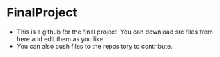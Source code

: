 # FinalProject
+ This is a github for the final project. You can download src files from here and edit them as you like
+ You can also push files to the repository to contribute. 
